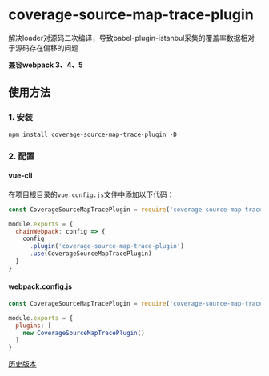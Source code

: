 # coverage-source-map-trace-plugin

解决loader对源码二次编译，导致babel-plugin-istanbul采集的覆盖率数据相对于源码存在偏移的问题

**兼容webpack 3、4、5**

## 使用方法

### 1. 安装
```
npm install coverage-source-map-trace-plugin -D
```

### 2. 配置

#### vue-cli
在项目根目录的`vue.config.js`文件中添加以下代码：

```js
const CoverageSourceMapTracePlugin = require('coverage-source-map-trace-plugin')

module.exports = {
  chainWebpack: config => {
    config
      .plugin('coverage-source-map-trace-plugin')
      .use(CoverageSourceMapTracePlugin)
  }
}
```

#### webpack.config.js

```js
const CoverageSourceMapTracePlugin = require('coverage-source-map-trace-plugin')

module.exports = {
  plugins: [
    new CoverageSourceMapTracePlugin()
  ]
}
```


[历史版本](https://www.npmjs.com/package/coverage-source-map-trace-plugin)